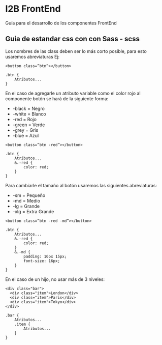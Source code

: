 I2B FrontEnd
===

Guía para el desarrollo de los componentes FrontEnd


## Guia de estandar css con con Sass - scss

Los nombres de las class deben ser lo más corto posible, para esto usaremos abreviaturas Ej:

```
<button class=”btn”></button>

.btn {
    Atributos...
}
```

En el caso de agregarle un atributo variable como el color rojo al componente botón se hará de la siguiente forma:

- -black = Negro
- -white = Blanco
- -red   = Rojo
- -green = Verde
- -grey  = Gris
- -blue  = Azul

```
<button class=”btn -red”></button>

.btn {
    Atributos...
    &.-red {
        color: red;
    }
}
```


Para cambiarle el tamaño al botón usaremos las siguientes abreviaturas:

- -sm  = Pequeño
- -md  = Medio
- -lg  = Grande
- -xlg = Extra Grande

```
<button class=”btn -red -md”></button>

.btn {
    Atributos...
    &.-red {
        color: red;
    }
    &.-md {
        padding: 10px 15px;
        font-size: 16px;
    }
}
```

En el caso de un hijo, no usar más de 3 niveles:

```
<div class="bar">
  <div class="item">London</div>
  <div class="item">Paris</div>
  <div class="item">Tokyo</div>
</div>

.bar {
    Atributos...
    .item {
        Atributos...
    }
}
```